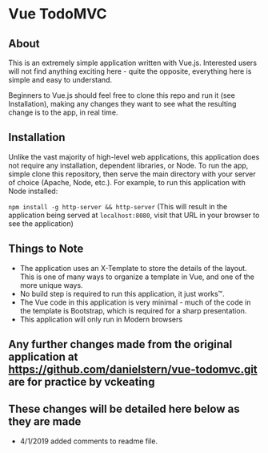 # Vue TodoMVC

## About
This is an extremely simple application written with Vue.js. Interested users will not find anything exciting here - quite the opposite, everything here is simple and easy to understand.

Beginners to Vue.js should feel free to clone this repo and run it (see Installation), making any changes they want to see what the resulting change is to the app, in real time.

## Installation
Unlike the vast majority of high-level web applications, this application does not require any installation, dependent libraries, or Node.
To run the app, simple clone this repository, then serve the main directory with your server of choice (Apache, Node, etc.). For example, to run this application with Node installed:

`npm install -g http-server && http-server`
(This will result in the application being served at `localhost:8080`, visit that URL in your browser to see the application)

## Things to Note
- The application uses an X-Template to store the details of the layout. This is one of many ways to organize a template in Vue, and one of the more unique ways.
- No build step is required to run this application, it just works™.
- The Vue code in this application is very minimal - much of the code in the template is Bootstrap, which is required for a sharp presentation.
- This application will only run in Modern browsers

## Any further changes made from the original application at https://github.com/danielstern/vue-todomvc.git are for practice by vckeating
## These changes will be detailed here below as they are made
- 4/1/2019 added comments to readme file.
